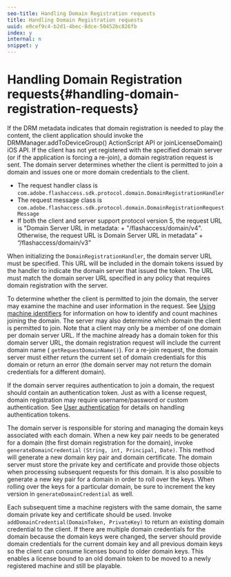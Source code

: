 ```yaml
---
seo-title: Handling Domain Registration requests
title: Handling Domain Registration requests
uuid: e0cef9c4-b2d1-4bec-8dce-50452bc826fb
index: y
internal: n
snippet: y
---
```


# Handling Domain Registration requests{#handling-domain-registration-requests}

If the DRM metadata indicates that domain registration is needed to play the content, the client application should invoke the DRMManager.addToDeviceGroup() ActionScript API or joinLicenseDomain() iOS API. If the client has not yet registered with the specified domain server (or if the application is forcing a re-join), a domain registration request is sent. The domain server determines whether the client is permitted to join a domain and issues one or more domain credentials to the client.

* The request handler class is `com.adobe.flashaccess.sdk.protocol.domain.DomainRegistrationHandler` 
* The request message class is `com.adobe.flashaccess.sdk.protocol.domain.DomainRegistrationRequestMessage` 
* If both the client and server support protocol version 5, the request URL is "Domain Server URL in metadata: + "/flashaccess/domain/v4". Otherwise, the request URL is Domain Server URL in metadata” + “/flashaccess/domain/v3”

When initializing the `DomainRegistrationHandler`, the domain server URL must be specified. This URL will be included in the domain tokens issued by the handler to indicate the domain server that issued the token. The URL must match the domain server URL specified in any policy that requires domain registration with the server.

To determine whether the client is permitted to join the domain, the server may examine the machine and user information in the request. See [Using machine identifiers](../../aaxs-protecting-content/content-implementing-the-license-server/content-processing-aaxs-requests/content-using-machine-ids.md) for information on how to identify and count machines joining the domain. The server may also determine which domain the client is permitted to join. Note that a client may only be a member of one domain per domain server URL. If the machine already has a domain token for this domain server URL, the domain registration request will include the current domain name ( `getRequestDomainName()`). For a re-join request, the domain server must either return the current set of domain credentials for this domain or return an error (the domain server may not return the domain credentials for a different domain).

If the domain server requires authentication to join a domain, the request should contain an authentication token. Just as with a license request, domain registration may require username/password or custom authentication. See [User authentication](content-user-authentication) for details on handling authentication tokens.

The domain server is responsible for storing and managing the domain keys associated with each domain. When a new key pair needs to be generated for a domain (the first domain registration for the domain), invoke `generateDomainCredential` `(String, int, Principal, Date)`. This method will generate a new domain key pair and domain certificate. The domain server must store the private key and certificate and provide those objects when processing subsequent requests for this domain. It is also possible to generate a new key pair for a domain in order to roll over the keys. When rolling over the keys for a particular domain, be sure to increment the key version in `generateDomainCredential` as well.

Each subsequent time a machine registers with the same domain, the same domain private key and certificate should be used. Invoke `addDomainCredential(DomainToken, PrivateKey)` to return an existing domain credential to the client. If there are multiple domain credentials for the domain because the domain keys were changed, the server should provide domain credentials for the current domain key and all previous domain keys so the client can consume licenses bound to older domain keys. This enables a license bound to an old domain token to be moved to a newly registered machine and still be playable. 
